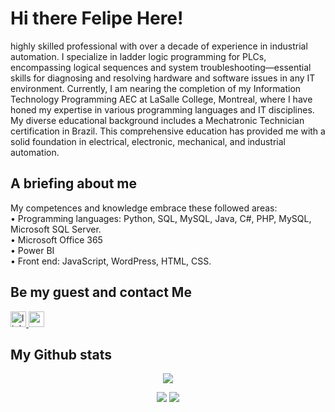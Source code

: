 # Hi there Felipe Here!
highly skilled professional with over a decade of experience in industrial automation. I specialize in ladder logic programming for PLCs, encompassing logical sequences and system troubleshooting—essential skills for diagnosing and resolving hardware and software issues in any IT environment. Currently, I am nearing the completion of my Information Technology Programming AEC at LaSalle College, Montreal, where I have honed my expertise in various programming languages and IT disciplines.
My diverse educational background includes a Mechatronic Technician certification in Brazil. This comprehensive education has provided me with a solid foundation in electrical, electronic, mechanical, and industrial automation.

## A briefing about me
My competences and knowledge embrace these followed areas:<br>
•	Programming languages: Python, SQL, MySQL, Java, C#, PHP, MySQL, Microsoft SQL Server.<br>
•	Microsoft Office 365<br>
•	Power BI<br>
•	Front end: JavaScript, WordPress, HTML, CSS.

## Be my guest and contact Me
<div align="left">
  <a href="https://www.linkedin.com/in/felipe-oliveira-dos-santos-2612f88/" target="_blank">
    <img src="https://img.shields.io/static/v1?message=LinkedIn&logo=linkedin&label=&color=0077B5&logoColor=white&labelColor=&style=for-the-badge" height="25" alt="linkedin logo"/>
  </a>
  <a href="feeoliveirasantoss@gmail.com" target="_blank">
    <img src="https://img.shields.io/static/v1?message=Gmail&logo=gmail&label=&color=D14836&logoColor=white&labelColor=&style=for-the-badge" height="25" alt="gmail logo"/>
  </a>
</div>

## My Github stats
<center>

![](https://github-profile-summary-cards.vercel.app/api/cards/profile-details?username=feeoliveira-oficial)

![](https://github-profile-summary-cards.vercel.app/api/cards/stats?username=feeoliveira-oficial)
![](https://github-profile-summary-cards.vercel.app/api/cards/repos-per-language?username=feeoliveira-oficial)

</center>
